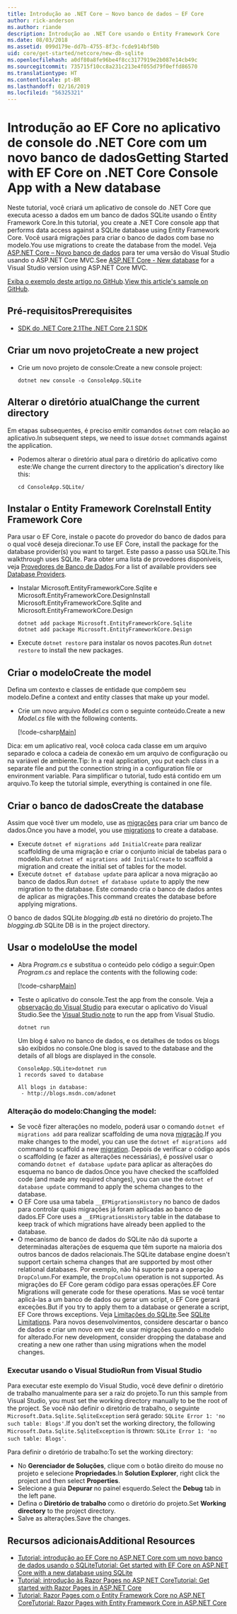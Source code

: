 ```yaml
---
title: Introdução ao .NET Core – Novo banco de dados – EF Core
author: rick-anderson
ms.author: riande
description: Introdução ao .NET Core usando o Entity Framework Core
ms.date: 08/03/2018
ms.assetid: 099d179e-dd7b-4755-8f3c-fcde914bf50b
uid: core/get-started/netcore/new-db-sqlite
ms.openlocfilehash: a0df80a8fe96be4f8cc3177919e2b087e14cb49c
ms.sourcegitcommit: 735715f10cc8a231c213e4f055d79f0effd86570
ms.translationtype: HT
ms.contentlocale: pt-BR
ms.lasthandoff: 02/16/2019
ms.locfileid: "56325321"
---
```

# <a name="getting-started-with-ef-core-on-net-core-console-app-with-a-new-database"></a><span data-ttu-id="37e4c-103">Introdução ao EF Core no aplicativo de console do .NET Core com um novo banco de dados</span><span class="sxs-lookup"><span data-stu-id="37e4c-103">Getting Started with EF Core on .NET Core Console App with a New database</span></span>

<span data-ttu-id="37e4c-104">Neste tutorial, você criará um aplicativo de console do .NET Core que executa acesso a dados em um banco de dados SQLite usando o Entity Framework Core.</span><span class="sxs-lookup"><span data-stu-id="37e4c-104">In this tutorial, you create a .NET Core console app that performs data access against a SQLite database using Entity Framework Core.</span></span> <span data-ttu-id="37e4c-105">Você usará migrações para criar o banco de dados com base no modelo.</span><span class="sxs-lookup"><span data-stu-id="37e4c-105">You use migrations to create the database from the model.</span></span> <span data-ttu-id="37e4c-106">Veja [ASP.NET Core – Novo banco de dados](xref:core/get-started/aspnetcore/new-db) para ter uma versão do Visual Studio usando o ASP.NET Core MVC.</span><span class="sxs-lookup"><span data-stu-id="37e4c-106">See [ASP.NET Core - New database](xref:core/get-started/aspnetcore/new-db) for a Visual Studio version using ASP.NET Core MVC.</span></span>

<span data-ttu-id="37e4c-107">[Exiba o exemplo deste artigo no GitHub](https://github.com/aspnet/EntityFramework.Docs/tree/master/samples/core/GetStarted/NetCore/ConsoleApp.SQLite).</span><span class="sxs-lookup"><span data-stu-id="37e4c-107">[View this article's sample on GitHub](https://github.com/aspnet/EntityFramework.Docs/tree/master/samples/core/GetStarted/NetCore/ConsoleApp.SQLite).</span></span>

## <a name="prerequisites"></a><span data-ttu-id="37e4c-108">Pré-requisitos</span><span class="sxs-lookup"><span data-stu-id="37e4c-108">Prerequisites</span></span>

* [<span data-ttu-id="37e4c-109">SDK do .NET Core 2.1</span><span class="sxs-lookup"><span data-stu-id="37e4c-109">The .NET Core 2.1 SDK</span></span>](https://www.microsoft.com/net/core)

## <a name="create-a-new-project"></a><span data-ttu-id="37e4c-110">Criar um novo projeto</span><span class="sxs-lookup"><span data-stu-id="37e4c-110">Create a new project</span></span>

* <span data-ttu-id="37e4c-111">Crie um novo projeto de console:</span><span class="sxs-lookup"><span data-stu-id="37e4c-111">Create a new console project:</span></span>

  ``` Console
  dotnet new console -o ConsoleApp.SQLite
  ```
## <a name="change-the-current-directory"></a><span data-ttu-id="37e4c-112">Alterar o diretório atual</span><span class="sxs-lookup"><span data-stu-id="37e4c-112">Change the current directory</span></span>

<span data-ttu-id="37e4c-113">Em etapas subsequentes, é preciso emitir comandos `dotnet` com relação ao aplicativo.</span><span class="sxs-lookup"><span data-stu-id="37e4c-113">In subsequent steps, we need to issue `dotnet` commands against the application.</span></span>

* <span data-ttu-id="37e4c-114">Podemos alterar o diretório atual para o diretório do aplicativo como este:</span><span class="sxs-lookup"><span data-stu-id="37e4c-114">We change the current directory to the application's directory like this:</span></span>

  ``` Console
  cd ConsoleApp.SQLite/
  ```
## <a name="install-entity-framework-core"></a><span data-ttu-id="37e4c-115">Instalar o Entity Framework Core</span><span class="sxs-lookup"><span data-stu-id="37e4c-115">Install Entity Framework Core</span></span>

<span data-ttu-id="37e4c-116">Para usar o EF Core, instale o pacote do provedor do banco de dados para o qual você deseja direcionar.</span><span class="sxs-lookup"><span data-stu-id="37e4c-116">To use EF Core, install the package for the database provider(s) you want to target.</span></span> <span data-ttu-id="37e4c-117">Este passo a passo usa SQLite.</span><span class="sxs-lookup"><span data-stu-id="37e4c-117">This walkthrough uses SQLite.</span></span> <span data-ttu-id="37e4c-118">Para obter uma lista de provedores disponíveis, veja [Provedores de Banco de Dados](../../providers/index.md).</span><span class="sxs-lookup"><span data-stu-id="37e4c-118">For a list of available providers see [Database Providers](../../providers/index.md).</span></span>

* <span data-ttu-id="37e4c-119">Instalar Microsoft.EntityFrameworkCore.Sqlite e Microsoft.EntityFrameworkCore.Design</span><span class="sxs-lookup"><span data-stu-id="37e4c-119">Install Microsoft.EntityFrameworkCore.Sqlite and Microsoft.EntityFrameworkCore.Design</span></span>

  ```Console
  dotnet add package Microsoft.EntityFrameworkCore.Sqlite
  dotnet add package Microsoft.EntityFrameworkCore.Design
  ```

* <span data-ttu-id="37e4c-120">Execute `dotnet restore` para instalar os novos pacotes.</span><span class="sxs-lookup"><span data-stu-id="37e4c-120">Run `dotnet restore` to install the new packages.</span></span>

## <a name="create-the-model"></a><span data-ttu-id="37e4c-121">Criar o modelo</span><span class="sxs-lookup"><span data-stu-id="37e4c-121">Create the model</span></span>

<span data-ttu-id="37e4c-122">Defina um contexto e classes de entidade que compõem seu modelo.</span><span class="sxs-lookup"><span data-stu-id="37e4c-122">Define a context and entity classes that make up your model.</span></span>

* <span data-ttu-id="37e4c-123">Crie um novo arquivo *Model.cs* com o seguinte conteúdo.</span><span class="sxs-lookup"><span data-stu-id="37e4c-123">Create a new *Model.cs* file with the following contents.</span></span>

  [!code-csharp[Main](../../../../samples/core/GetStarted/NetCore/ConsoleApp.SQLite/Model.cs)]

<span data-ttu-id="37e4c-124">Dica: em um aplicativo real, você coloca cada classe em um arquivo separado e coloca a cadeia de conexão em um arquivo de configuração ou na variável de ambiente.</span><span class="sxs-lookup"><span data-stu-id="37e4c-124">Tip: In a real application, you put each class in a separate file and put the connection string in a configuration file or environment variable.</span></span> <span data-ttu-id="37e4c-125">Para simplificar o tutorial, tudo está contido em um arquivo.</span><span class="sxs-lookup"><span data-stu-id="37e4c-125">To keep the tutorial simple, everything is contained in one file.</span></span>

## <a name="create-the-database"></a><span data-ttu-id="37e4c-126">Criar o banco de dados</span><span class="sxs-lookup"><span data-stu-id="37e4c-126">Create the database</span></span>

<span data-ttu-id="37e4c-127">Assim que você tiver um modelo, use as [migrações](xref:core/managing-schemas/migrations/index) para criar um banco de dados.</span><span class="sxs-lookup"><span data-stu-id="37e4c-127">Once you have a model, you use [migrations](xref:core/managing-schemas/migrations/index) to create a database.</span></span>

* <span data-ttu-id="37e4c-128">Execute `dotnet ef migrations add InitialCreate` para realizar scaffolding de uma migração e criar o conjunto inicial de tabelas para o modelo.</span><span class="sxs-lookup"><span data-stu-id="37e4c-128">Run `dotnet ef migrations add InitialCreate` to scaffold a migration and create the initial set of tables for the model.</span></span>
* <span data-ttu-id="37e4c-129">Execute `dotnet ef database update` para aplicar a nova migração ao banco de dados.</span><span class="sxs-lookup"><span data-stu-id="37e4c-129">Run `dotnet ef database update` to apply the new migration to the database.</span></span> <span data-ttu-id="37e4c-130">Este comando cria o banco de dados antes de aplicar as migrações.</span><span class="sxs-lookup"><span data-stu-id="37e4c-130">This command creates the database before applying migrations.</span></span>

<span data-ttu-id="37e4c-131">O banco de dados SQLite *blogging.db* está no diretório do projeto.</span><span class="sxs-lookup"><span data-stu-id="37e4c-131">The *blogging.db* SQLite DB is in the project directory.</span></span>

## <a name="use-the-model"></a><span data-ttu-id="37e4c-132">Usar o modelo</span><span class="sxs-lookup"><span data-stu-id="37e4c-132">Use the model</span></span>

* <span data-ttu-id="37e4c-133">Abra *Program.cs* e substitua o conteúdo pelo código a seguir:</span><span class="sxs-lookup"><span data-stu-id="37e4c-133">Open *Program.cs* and replace the contents with the following code:</span></span>

  [!code-csharp[Main](../../../../samples/core/GetStarted/NetCore/ConsoleApp.SQLite/Program.cs)]

* <span data-ttu-id="37e4c-134">Teste o aplicativo do console.</span><span class="sxs-lookup"><span data-stu-id="37e4c-134">Test the app from the console.</span></span> <span data-ttu-id="37e4c-135">Veja a [observação do Visual Studio](#vs) para executar o aplicativo do Visual Studio.</span><span class="sxs-lookup"><span data-stu-id="37e4c-135">See the [Visual Studio note](#vs) to run the app from Visual Studio.</span></span>

  `dotnet run`

  <span data-ttu-id="37e4c-136">Um blog é salvo no banco de dados, e os detalhes de todos os blogs são exibidos no console.</span><span class="sxs-lookup"><span data-stu-id="37e4c-136">One blog is saved to the database and the details of all blogs are displayed in the console.</span></span>

  ```Console
  ConsoleApp.SQLite>dotnet run
  1 records saved to database

  All blogs in database:
   - http://blogs.msdn.com/adonet
  ```

### <a name="changing-the-model"></a><span data-ttu-id="37e4c-137">Alteração do modelo:</span><span class="sxs-lookup"><span data-stu-id="37e4c-137">Changing the model:</span></span>

- <span data-ttu-id="37e4c-138">Se você fizer alterações no modelo, poderá usar o comando `dotnet ef migrations add` para realizar scaffolding de uma nova [migração](xref:core/managing-schemas/migrations/index).</span><span class="sxs-lookup"><span data-stu-id="37e4c-138">If you make changes to the model, you can use the `dotnet ef migrations add` command to scaffold a new [migration](xref:core/managing-schemas/migrations/index).</span></span> <span data-ttu-id="37e4c-139">Depois de verificar o código após o scaffolding (e fazer as alterações necessárias), é possível usar o comando `dotnet ef database update` para aplicar as alterações do esquema no banco de dados.</span><span class="sxs-lookup"><span data-stu-id="37e4c-139">Once you have checked the scaffolded code (and made any required changes), you can use the `dotnet ef database update` command to apply the schema changes to the database.</span></span>
- <span data-ttu-id="37e4c-140">O EF Core usa uma tabela `__EFMigrationsHistory` no banco de dados para controlar quais migrações já foram aplicadas ao banco de dados.</span><span class="sxs-lookup"><span data-stu-id="37e4c-140">EF Core uses a `__EFMigrationsHistory` table in the database to keep track of which migrations have already been applied to the database.</span></span>
- <span data-ttu-id="37e4c-141">O mecanismo de banco de dados do SQLite não dá suporte a determinadas alterações de esquema que têm suporte na maioria dos outros bancos de dados relacionais.</span><span class="sxs-lookup"><span data-stu-id="37e4c-141">The SQLite database engine doesn't support certain schema changes that are supported by most other relational databases.</span></span> <span data-ttu-id="37e4c-142">Por exemplo, não há suporte para a operação `DropColumn`.</span><span class="sxs-lookup"><span data-stu-id="37e4c-142">For example, the `DropColumn` operation is not supported.</span></span> <span data-ttu-id="37e4c-143">As migrações do EF Core geram código para essas operações.</span><span class="sxs-lookup"><span data-stu-id="37e4c-143">EF Core Migrations will generate code for these operations.</span></span> <span data-ttu-id="37e4c-144">Mas se você tentar aplicá-las a um banco de dados ou gerar um script, o EF Core gerará exceções.</span><span class="sxs-lookup"><span data-stu-id="37e4c-144">But if you try to apply them to a database or generate a script, EF Core throws exceptions.</span></span> <span data-ttu-id="37e4c-145">Veja [Limitações do SQLite](../../providers/sqlite/limitations.md).</span><span class="sxs-lookup"><span data-stu-id="37e4c-145">See [SQLite Limitations](../../providers/sqlite/limitations.md).</span></span> <span data-ttu-id="37e4c-146">Para novos desenvolvimentos, considere descartar o banco de dados e criar um novo em vez de usar migrações quando o modelo for alterado.</span><span class="sxs-lookup"><span data-stu-id="37e4c-146">For new development, consider dropping the database and creating a new one rather than using migrations when the model changes.</span></span>

<a name="vs"></a>
### <a name="run-from-visual-studio"></a><span data-ttu-id="37e4c-147">Executar usando o Visual Studio</span><span class="sxs-lookup"><span data-stu-id="37e4c-147">Run from Visual Studio</span></span>

<span data-ttu-id="37e4c-148">Para executar este exemplo do Visual Studio, você deve definir o diretório de trabalho manualmente para ser a raiz do projeto.</span><span class="sxs-lookup"><span data-stu-id="37e4c-148">To run this sample from Visual Studio, you must set the working directory manually to be the root of the project.</span></span> <span data-ttu-id="37e4c-149">Se você não definir o diretório de trabalho, o seguinte `Microsoft.Data.Sqlite.SqliteException` será gerado: `SQLite Error 1: 'no such table: Blogs'`.</span><span class="sxs-lookup"><span data-stu-id="37e4c-149">If  you don't set the working directory, the following `Microsoft.Data.Sqlite.SqliteException` is thrown: `SQLite Error 1: 'no such table: Blogs'`.</span></span>

<span data-ttu-id="37e4c-150">Para definir o diretório de trabalho:</span><span class="sxs-lookup"><span data-stu-id="37e4c-150">To set the working directory:</span></span>

* <span data-ttu-id="37e4c-151">No **Gerenciador de Soluções**, clique com o botão direito do mouse no projeto e selecione **Propriedades**.</span><span class="sxs-lookup"><span data-stu-id="37e4c-151">In **Solution Explorer**, right click the project and then select **Properties**.</span></span>
* <span data-ttu-id="37e4c-152">Selecione a guia **Depurar** no painel esquerdo.</span><span class="sxs-lookup"><span data-stu-id="37e4c-152">Select the **Debug** tab in the left pane.</span></span>
* <span data-ttu-id="37e4c-153">Defina o **Diretório de trabalho** como o diretório do projeto.</span><span class="sxs-lookup"><span data-stu-id="37e4c-153">Set **Working directory** to the project directory.</span></span>
* <span data-ttu-id="37e4c-154">Salve as alterações.</span><span class="sxs-lookup"><span data-stu-id="37e4c-154">Save the changes.</span></span>

## <a name="additional-resources"></a><span data-ttu-id="37e4c-155">Recursos adicionais</span><span class="sxs-lookup"><span data-stu-id="37e4c-155">Additional Resources</span></span>

* [<span data-ttu-id="37e4c-156">Tutorial: introdução ao EF Core no ASP.NET Core com um novo banco de dados usando o SQLite</span><span class="sxs-lookup"><span data-stu-id="37e4c-156">Tutorial: Get started with EF Core on ASP.NET Core with a new database using SQLite</span></span>](xref:core/get-started/aspnetcore/new-db)
* [<span data-ttu-id="37e4c-157">Tutorial: introdução às Razor Pages no ASP.NET Core</span><span class="sxs-lookup"><span data-stu-id="37e4c-157">Tutorial: Get started with Razor Pages in ASP.NET Core</span></span>](https://docs.microsoft.com/aspnet/core/tutorials/razor-pages/razor-pages-start)
* [<span data-ttu-id="37e4c-158">Tutorial: Razor Pages com o Entity Framework Core no ASP.NET Core</span><span class="sxs-lookup"><span data-stu-id="37e4c-158">Tutorial: Razor Pages with Entity Framework Core in ASP.NET Core</span></span>](https://docs.microsoft.com/aspnet/core/data/ef-rp/intro)
